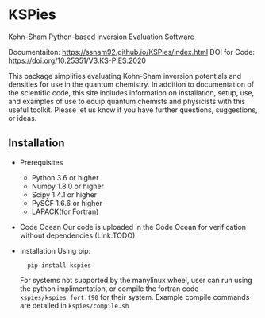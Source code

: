 # KSPies
Kohn-Sham Python-based inversion Evaluation Software

Documentaiton: https://ssnam92.github.io/KSPies/index.html
DOI for Code: https://doi.org/10.25351/V3.KS-PIES.2020

This package simplifies evaluating Kohn-Sham inversion potentials and densities for use in the quantum chemistry.
In addition to documentation of the scientific code, this site includes information on installation, setup, use, and examples of use to equip quantum chemists and physicists with this useful toolkit. 
Please let us know if you have further questions, suggestions, or ideas.

Installation
------------
* Prerequisites
    - Python 3.6 or higher
    - Numpy 1.8.0 or higher
    - Scipy 1.4.1 or higher
    - PySCF 1.6.6 or higher
    - LAPACK(for Fortran)

* Code Ocean
  Our code is uploaded in the Code Ocean for verification without dependencies (Link:TODO)

* Installation
  Using pip:

        pip install kspies

  For systems not supported by the manylinux wheel, user can run using the python implimentation, or compile the fortran code `kspies/kspies_fort.f90` for their system.
  Example compile commands are detailed in `kspies/compile.sh`
